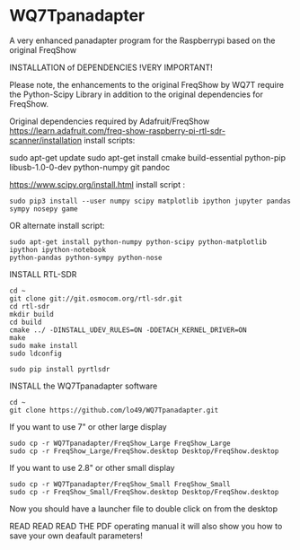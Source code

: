 # WQ7Tpanadapter
A very enhanced panadapter program for the Raspberrypi based on the original FreqShow


INSTALLATION of DEPENDENCIES
!VERY IMPORTANT!

Please note, the enhancements to the original FreqShow by WQ7T require the Python-Scipy
Library in addition to the original dependencies for FreqShow.

Original dependencies required by Adafruit/FreqShow
https://learn.adafruit.com/freq-show-raspberry-pi-rtl-sdr-scanner/installation
install scripts:

sudo apt-get update
sudo apt-get install cmake build-essential python-pip libusb-1.0-0-dev python-numpy git
pandoc

https://www.scipy.org/install.html
install script :
```console
sudo pip3 install --user numpy scipy matplotlib ipython jupyter pandas sympy nosepy game
```
OR
alternate install script:
```console
sudo apt-get install python-numpy python-scipy python-matplotlib ipython ipython-notebook
python-pandas python-sympy python-nose
```

INSTALL RTL-SDR
```console
cd ~
git clone git://git.osmocom.org/rtl-sdr.git
cd rtl-sdr
mkdir build
cd build
cmake ../ -DINSTALL_UDEV_RULES=ON -DDETACH_KERNEL_DRIVER=ON
make
sudo make install
sudo ldconfig

sudo pip install pyrtlsdr
```

INSTALL the WQ7Tpanadapter software 
```console
cd ~
git clone https://github.com/lo49/WQ7Tpanadapter.git
```
If you want to use 7" or other large display
```console
sudo cp -r WQ7Tpanadapter/FreqShow_Large FreqShow_Large
sudo cp -r FreqShow_Large/FreqShow.desktop Desktop/FreqShow.desktop
```
If you want to use 2.8" or other small display
```console
sudo cp -r WQ7Tpanadapter/FreqShow_Small FreqShow_Small
sudo cp -r FreqShow_Small/FreqShow.desktop Desktop/FreqShow.desktop
```
Now you should have a launcher file to double click on from the desktop

READ READ READ THE PDF operating manual it will also show you how to save your own deafault parameters!
